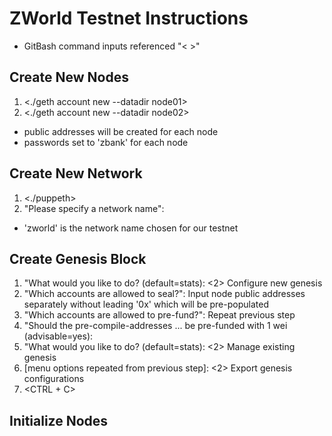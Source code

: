 # ZWorld Testnet Instructions
* GitBash command inputs referenced "< >"

## Create New Nodes
1. <./geth account new --datadir node01>
2. <./geth account new --datadir node02>
* public addresses will be created for each node
* passwords set to 'zbank' for each node

## Create New Network
1. <./puppeth>
2. "Please specify a network name":  <zworld>
* 'zworld' is the network name chosen for our testnet

## Create Genesis Block
1. "What would you like to do? (default=stats):  <2>  Configure new genesis
2. "Which accounts are allowed to seal?":  Input node public addresses separately without leading '0x' which will be pre-populated
3. "Which accounts are allowed to pre-fund?":  Repeat previous step
4. "Should the pre-compile-addresses ... be pre-funded with 1 wei (advisable=yes):  <no>
5. "What would you like to do? (default=stats):  <2>  Manage existing genesis
6. [menu options repeated from previous step]:   <2>  Export genesis configurations
7. <CTRL + C>
  
## Initialize Nodes
  

